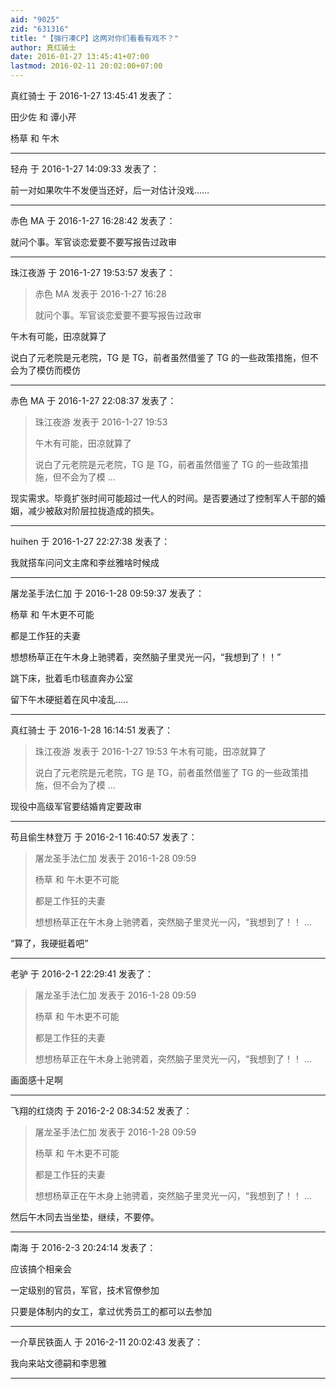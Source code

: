 ```yaml
---
aid: "9025"
zid: "631316"
title: "【强行凑CP】这两对你们看看有戏不？"
author: 真红骑士
date: 2016-01-27 13:45:41+07:00
lastmod: 2016-02-11 20:02:00+07:00
---
```


真红骑士 于 2016-1-27 13:45:41 发表了：

田少佐 和 谭小芹

杨草 和 午木

---

轻舟 于 2016-1-27 14:09:33 发表了：

前一对如果吹牛不发便当还好，后一对估计没戏……

---

赤色 MA 于 2016-1-27 16:28:42 发表了：

就问个事。军官谈恋爱要不要写报告过政审

---

珠江夜游 于 2016-1-27 19:53:57 发表了：

> 赤色 MA 发表于 2016-1-27 16:28
>
> 就问个事。军官谈恋爱要不要写报告过政审

午木有可能，田凉就算了

说白了元老院是元老院，TG 是 TG，前者虽然借鉴了 TG 的一些政策措施，但不会为了模仿而模仿

---

赤色 MA 于 2016-1-27 22:08:37 发表了：

> 珠江夜游 发表于 2016-1-27 19:53
>
> 午木有可能，田凉就算了
>
> 说白了元老院是元老院，TG 是 TG，前者虽然借鉴了 TG 的一些政策措施，但不会为了模 ...

现实需求。毕竟扩张时间可能超过一代人的时间。是否要通过了控制军人干部的婚姻，减少被敌对阶层拉拢造成的损失。

---

huihen 于 2016-1-27 22:27:38 发表了：

我就搭车问问文主席和李丝雅啥时候成

---

屠龙圣手法仁加 于 2016-1-28 09:59:37 发表了：

杨草 和 午木更不可能

都是工作狂的夫妻

想想杨草正在午木身上驰骋着，突然脑子里灵光一闪，“我想到了！！”

跳下床，批着毛巾毯直奔办公室

留下午木硬挺着在风中凌乱.....

---

真红骑士 于 2016-1-28 16:14:51 发表了：

> 珠江夜游 发表于 2016-1-27 19:53 午木有可能，田凉就算了
>
> 说白了元老院是元老院，TG 是 TG，前者虽然借鉴了 TG 的一些政策措施，但不会为了模 ...

现役中高级军官要结婚肯定要政审

---

苟且偷生林登万 于 2016-2-1 16:40:57 发表了：

> 屠龙圣手法仁加 发表于 2016-1-28 09:59
>
> 杨草 和 午木更不可能
>
> 都是工作狂的夫妻
>
> 想想杨草正在午木身上驰骋着，突然脑子里灵光一闪，“我想到了！！ ...

“算了，我硬挺着吧”

---

老驴 于 2016-2-1 22:29:41 发表了：

> 屠龙圣手法仁加 发表于 2016-1-28 09:59
>
> 杨草 和 午木更不可能
>
> 都是工作狂的夫妻
>
> 想想杨草正在午木身上驰骋着，突然脑子里灵光一闪，“我想到了！！ ...

画面感十足啊

---

飞翔的红烧肉 于 2016-2-2 08:34:52 发表了：

> 屠龙圣手法仁加 发表于 2016-1-28 09:59
>
> 杨草 和 午木更不可能
>
> 都是工作狂的夫妻
>
> 想想杨草正在午木身上驰骋着，突然脑子里灵光一闪，“我想到了！！ ...

然后午木同去当坐垫，继续，不要停。

---

南海 于 2016-2-3 20:24:14 发表了：

应该搞个相亲会

一定级别的官员，军官，技术官僚参加

只要是体制内的女工，拿过优秀员工的都可以去参加

---

一介草民铁面人 于 2016-2-11 20:02:43 发表了：

我向来站文德嗣和李思雅

---

